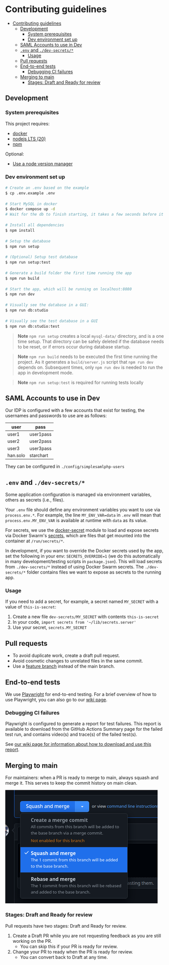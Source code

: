 # Contributing guidelines

<!-- vim-markdown-toc GFM -->

- [Contributing guidelines](#contributing-guidelines)
  - [Development](#development)
    - [System prerequisites](#system-prerequisites)
    - [Dev environment set up](#dev-environment-set-up)
  - [SAML Accounts to use in Dev](#saml-accounts-to-use-in-dev)
  - [`.env` and `./dev-secrets/*`](#env-and-dev-secrets)
    - [Usage](#usage)
  - [Pull requests](#pull-requests)
  - [End-to-end tests](#end-to-end-tests)
    - [Debugging CI failures](#debugging-ci-failures)
  - [Merging to main](#merging-to-main)
    - [Stages: Draft and Ready for review](#stages-draft-and-ready-for-review)

<!-- vim-markdown-toc -->

## Development

### System prerequisites

This project requires:

- [docker](https://docs.docker.com/get-docker/)
- [nodejs LTS (20)](https://nodejs.org/en/download/)
- [npm](https://docs.npmjs.com/downloading-and-installing-node-js-and-npm)

Optional:

- [Use a node version manager](https://docs.npmjs.com/downloading-and-installing-node-js-and-npm#using-a-node-version-manager-to-install-nodejs-and-npm)

### Dev environment set up

```bash
# Create an .env based on the example
$ cp .env.example .env

# Start MySQL in docker
$ docker compose up -d
# Wait for the db to finish starting, it takes a few seconds before it's ready...

# Install all dependencies
$ npm install

# Setup the database
$ npm run setup

# (Optional) Setup test database
$ npm run setup:test

# Generate a build folder the first time running the app
$ npm run build

# Start the app, which will be running on localhost:8080
$ npm run dev

# Visually see the database in a GUI:
$ npm run db:studio

# Visually see the test database in a GUI
$ npm run db:studio:test
```

> **Note** `npm run setup` creates a local `mysql-data/` directory, and is a one time setup. That directory can be safely deleted if the database needs to be reset, or if errors occur during database startup.

> **Note** `npm run build` needs to be executed the first time running the project. As it generates a `build/server.js` script that `npm run dev` depends on. Subsequent times, only `npm run dev` is needed to run the app in development mode.

> **Note** `npm run setup:test` is required for running tests locally

## SAML Accounts to use in Dev

Our IDP is configured with a few accounts that exist for testing, the usernames and passwords to use are as follows:

| user     | pass      |
| -------- | --------- |
| user1    | user1pass |
| user2    | user2pass |
| user3    | user3pass |
| han.solo | starchart |

They can be configured in `./config/simplesamlphp-users`

## `.env` and `./dev-secrets/*`

Some application configuration is managed via environment variables, others as secrets (i.e., files).

Your `.env` file should define any environment variables you want to use via `process.env.*`. For example, the line `MY_ENV_VAR=data` in `.env` will mean that `process.env.MY_ENV_VAR` is available at runtime with `data` as its value.

For secrets, we use the [docker-secret](https://github.com/hwkd/docker-secret) module to load and expose secrets via Docker Swarm's [secrets](https://docs.docker.com/engine/swarm/secrets/), which are files that get mounted into the container at `/run/secrets/*`.

In development, if you want to override the Docker secrets used by the app,
set the following in your env: `SECRETS_OVERRIDE=1` (we do this automatically
in many development/testing scripts in `package.json`). This will
load secrets from `./dev-secrets/*` instead of using Docker Swarm secrets. The `./dev-secrets/*` folder contains files we want to expose as secrets to the running app.

### Usage

If you need to add a secret, for example, a secret named `MY_SECRET` with a value of `this-is-secret`:

1. Create a new file `dev-secrets/MY_SECRET` with contents `this-is-secret`
2. In your code, `import secrets from '~/lib/secrets.server'`
3. Use your secret, `secrets.MY_SECRET`

## Pull requests

- To avoid duplicate work, create a draft pull request.
- Avoid cosmetic changes to unrelated files in the same commit.
- Use a [feature branch](https://www.atlassian.com/git/tutorials/comparing-workflows) instead of the main branch.

## End-to-end tests

We use [Playwright](https://playwright.dev/) for end-to-end testing. For a brief overview of how to use Playwright, you can also go to our [wiki page](https://github.com/DevelopingSpace/starchart/wiki/Playwright).

### Debugging CI failures

Playwright is configured to generate a report for test failures. This report is available to download from the GitHub Actions Summary page for the failed test run, and contains video(s) and trace(s) of the failed test(s).

See [our wiki page for information about how to download and use this report](https://github.com/DevelopingSpace/starchart/wiki/Playwright#debugging-ci-failures).

## Merging to main

For maintainers: when a PR is ready to merge to main, always squash and merge it. This serves to keep the commit history on main clean.

![squash_and_merge](img/squash_and_merge.png)

### Stages: Draft and Ready for review

Pull requests have two stages: Draft and Ready for review.

1. Create a Draft PR while you are not requesting feedback as you are still working on the PR.
   - You can skip this if your PR is ready for review.
2. Change your PR to ready when the PR is ready for review.
   - You can convert back to Draft at any time.
